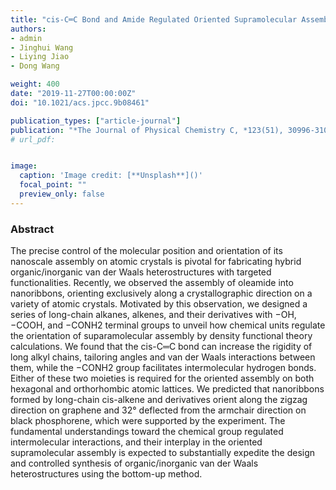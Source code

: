 ```yaml
---
title: "cis-C═C Bond and Amide Regulated Oriented Supramolecular Assembly on Two-Dimensional Atomic Crystals"
authors:
- admin
- Jinghui Wang
- Liying Jiao
- Dong Wang

weight: 400
date: "2019-11-27T00:00:00Z"
doi: "10.1021/acs.jpcc.9b08461"

publication_types: ["article-journal"]
publication: "*The Journal of Physical Chemistry C, *123(51), 30996-31002"
# url_pdf:


image:
  caption: 'Image credit: [**Unsplash**]()'
  focal_point: ""
  preview_only: false
---
```


### Abstract 

The precise control of the molecular position and orientation of its nanoscale assembly on atomic crystals is pivotal for fabricating hybrid organic/inorganic van der Waals heterostructures with targeted functionalities. Recently, we observed the assembly of oleamide into nanoribbons, orienting exclusively along a crystallographic direction on a variety of atomic crystals. Motivated by this observation, we designed a series of long-chain alkanes, alkenes, and their derivatives with −OH, −COOH, and −CONH2 terminal groups to unveil how chemical units regulate the orientation of suparamolecular assembly by density functional theory calculations. We found that the cis-C═C bond can increase the rigidity of long alkyl chains, tailoring angles and van der Waals interactions between them, while the −CONH2 group facilitates intermolecular hydrogen bonds. Either of these two moieties is required for the oriented assembly on both hexagonal and orthorhombic atomic lattices. We predicted that nanoribbons formed by long-chain cis-alkene and derivatives orient along the zigzag direction on graphene and 32° deflected from the armchair direction on black phosphorene, which were supported by the experiment. The fundamental understandings toward the chemical group regulated intermolecular interactions, and their interplay in the oriented supramolecular assembly is expected to substantially expedite the design and controlled synthesis of organic/inorganic van der Waals heterostructures using the bottom-up method.
